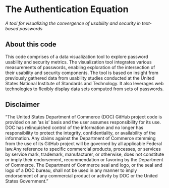 # The Authentication Equation
_A tool for visualizing the convergence of usability and security in text-based passwords_

## About this code
This code comprises of a data visualization tool to explore password usability and security metrics. The visualization tool integrates various measurements of passwords, enabling exploration of the intersection of their usability and security components. The tool is based on insight from previously gathered data from usability studies conducted at the United States National Institute of Standards and Technology. It also leverages web technologies to flexibly display data sets computed from sets of passwords.

## Disclaimer 

“The United States Department of Commerce (DOC) GitHub project code is provided on an ‘as is’ basis and the user assumes responsibility for its use. DOC has relinquished control of the information and no longer has responsibility to protect the integrity, confidentiality, or availability of the information. Any claims against the Department of Commerce stemming from the use of its GitHub project will be governed by all applicable Federal law.Any reference to specific commercial products, processes, or services by service mark, trademark, manufacturer, or otherwise, does not constitute or imply their endorsement, recommendation or favoring by the Department of Commerce. The Department of Commerce seal and logo, or the seal and logo of a DOC bureau, shall not be used in any manner to imply endorsement of any commercial product or activity by DOC or the United States Government.”